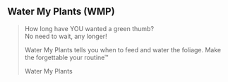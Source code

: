 ## Water My Plants (WMP)

> How long have YOU wanted a green thumb? <br />
> No need to wait, any longer!
>
> Water My Plants tells you when to feed and water the foliage.
> Make the forgettable your routine&trade;
>
> Water My Plants
